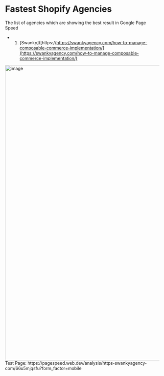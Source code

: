 # Fastest Shopify Agencies
The list of agencies which are showing the best result in Google Page Speed

 - 1. [Swanky]([https://https://swankyagency.com/how-to-manage-composable-commerce-implementation/](https://swankyagency.com/how-to-manage-composable-commerce-implementation/)
<img width="961" alt="image" src="https://github.com/user-attachments/assets/2b70c298-0354-4d25-b55b-7c43ec89c211">
Test Page: https://pagespeed.web.dev/analysis/https-swankyagency-com/66u5mjqsfu?form_factor=mobile
